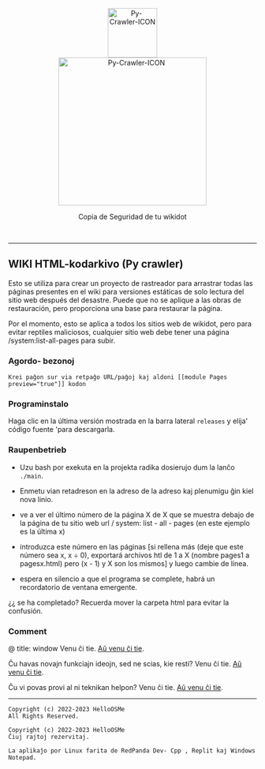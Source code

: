 <div class="center" align="center">
  <a href="#">
    <img alt="Py-Crawler-ICON" src="https://helloosdisk.wikidot.com/local--files/file:github/Pyc" width="100px">
  </a><br/>
  <img alt="Py-Crawler-ICON" src="https://helloosdisk.wikidot.com/local--files/file:github/pyctext.png" width="300px">
  <p>Copia de Seguridad de tu wikidot</p>
  <img alt="" src="https://img.shields.io/github/license/HelloOSMe/Py-crawler">&nbsp;&nbsp;<img alt="" src="https://img.shields.io/github/v/release/HelloOSMe/Py-Crawler?include_prereleases">&nbsp;&nbsp;<img alt="" src="https://img.shields.io/github/stars/HelloOSMe/Py-crawler">
</div>

----------
## WIKI HTML-kodarkivo (Py crawler)

Esto se utiliza para crear un proyecto de rastreador para arrastrar todas las páginas presentes en el wiki para versiones estáticas de solo lectura del sitio web después del desastre. Puede que no se aplique a las obras de restauración, pero proporciona una base para restaurar la página.

Por el momento, esto se aplica a todos los sitios web de wikidot, pero para evitar reptiles maliciosos, cualquier sitio web debe tener una página /system:list-all-pages para subir.

### **Agordo- bezonoj**
```
Krei paĝon sur via retpaĝo URL/paĝoj kaj aldoni [[module Pages preview="true"]] kodon
```

### **Programinstalo**

Haga clic en la última versión mostrada en la barra lateral `releases` y elija' código fuente 'para descargarla.

### **Raupenbetrieb**
* Uzu bash por exekuta en la projekta radika dosierujo dum la lanĉo `./main`.

* Enmetu vian retadreson en la adreso de la adreso kaj plenumigu ĝin kiel nova linio.

* ve a ver el último número de la página X de X que se muestra debajo de la página de tu sitio web url / system: list - all - pages (en este ejemplo es la última x)

* introduzca este número en las páginas [si rellena más (deje que este número sea x, x ÷ 0), exportará archivos htl de 1 a X (nombre pages1 a pagesx.html) pero (x - 1) y X son los mismos] y luego cambie de línea.

* espera en silencio a que el programa se complete, habrá un recordatorio de ventana emergente.

¿¿ se ha completado? Recuerda mover la carpeta html para evitar la confusión.


### **Comment**

@ title: window Venu ĉi tie. [Aŭ venu ĉi tie](https://github.com/HelloOSMe/Py-crawler/issues).

Ĉu havas novajn funkciajn ideojn, sed ne scias, kie resti? Venu ĉi tie. [Aŭ venu ĉi tie](https://github.com/HelloOSMe/Py-crawler/issues).

Ĉu vi povas provi al ni teknikan helpon? Venu ĉi tie. [Aŭ venu ĉi tie](https://github.com/HelloOSMe/Py-crawler/fork).

----------

```
Copyright (c) 2022-2023 HelloOSMe
All Rights Reserved.

Copyright (c) 2022-2023 HelloOSMe
Ĉiuj rajtoj rezervitaj.

La aplikaĵo por Linux farita de RedPanda Dev- Cpp , Replit kaj Windows Notepad.
```
